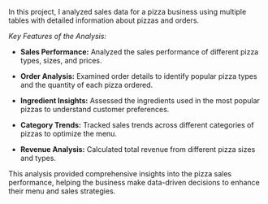 In this project, I analyzed sales data for a pizza business using multiple tables with detailed information about pizzas and orders.

*Key Features of the Analysis:*

- **Sales Performance:** Analyzed the sales performance of different pizza types, sizes, and prices.
* **Order Analysis:** Examined order details to identify popular pizza types and the quantity of each pizza ordered.
+ **Ingredient Insights:** Assessed the ingredients used in the most popular pizzas to understand customer preferences.
- **Category Trends:** Tracked sales trends across different categories of pizzas to optimize the menu.
* **Revenue Analysis:** Calculated total revenue from different pizza sizes and types.
  
This analysis provided comprehensive insights into the pizza sales performance, helping the business make data-driven decisions to enhance their menu and sales strategies.
